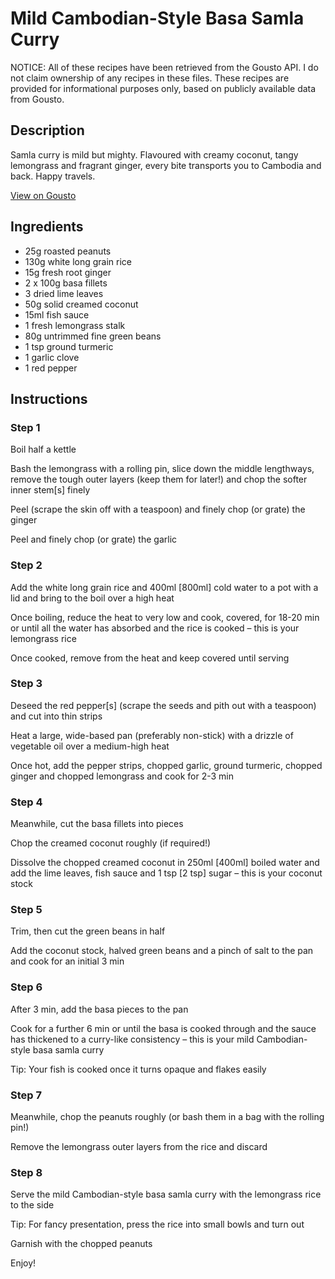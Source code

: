 # Mild Cambodian-Style Basa Samla Curry

NOTICE: All of these recipes have been retrieved from the Gousto API. I do not claim ownership of any recipes in these files. These recipes are provided for informational purposes only, based on publicly available data from Gousto.

## Description

Samla curry is mild but mighty. Flavoured with creamy coconut, tangy lemongrass and fragrant ginger, every bite transports you to Cambodia and back. Happy travels.

[View on Gousto](https://www.gousto.co.uk/recipes/cookbook/mild-cambodian-style-basa-samla-curry)

## Ingredients

- 25g roasted peanuts
- 130g white long grain rice
- 15g fresh root ginger
- 2 x 100g basa fillets
- 3 dried lime leaves
- 50g solid creamed coconut
- 15ml fish sauce
- 1 fresh lemongrass stalk
- 80g untrimmed fine green beans
- 1 tsp ground turmeric
- 1 garlic clove
- 1 red pepper

## Instructions


### Step 1

Boil half a kettle

Bash the lemongrass with a rolling pin, slice down the middle lengthways, remove the tough outer layers (keep them for later!) and chop the softer inner stem<span class="text-danger">[s]</span> finely

Peel (scrape the skin off with a teaspoon) and finely chop (or grate) the ginger

Peel and finely chop (or grate) the garlic


### Step 2

Add the white long grain rice and 400ml <span class="text-danger">[800ml] </span>cold water to a pot with a lid and bring to the boil over a high heat 

Once boiling, reduce the heat to very low and cook, covered, for 18-20 min or until all the water has absorbed and the rice is cooked – this is your lemongrass rice

Once cooked, remove from the heat and keep covered until serving


### Step 3

Deseed the red pepper<span class="text-danger">[s] </span>(scrape the seeds and pith out with a teaspoon) and cut into thin strips

Heat a large, wide-based pan (preferably non-stick) with a drizzle of vegetable oil over a medium-high heat

Once hot, add the pepper strips, chopped garlic, ground turmeric, chopped ginger and chopped lemongrass and cook for 2-3 min


### Step 4

Meanwhile, cut the basa fillets into pieces

Chop the creamed coconut roughly (if required!)

Dissolve the chopped creamed coconut in 250ml <span class="text-danger">[400ml]</span> boiled water and add the lime leaves, fish sauce and 1 tsp <span class="text-danger">[2 tsp]</span> sugar – this is your coconut stock


### Step 5

Trim, then cut the green beans in half

Add the coconut stock, halved green beans and a pinch of salt to the pan and cook for an initial 3 min


### Step 6

After 3 min, add the basa pieces to the pan

Cook for a further 6 min or until the basa is cooked through and the sauce has thickened to a curry-like consistency – this is your mild Cambodian-style basa samla curry

Tip: Your fish is cooked once it turns opaque and flakes easily


### Step 7

Meanwhile, chop the peanuts roughly (or bash them in a bag with the rolling pin!)

Remove the lemongrass outer layers from the rice and discard

### Step 8

Serve the mild Cambodian-style basa samla curry with the lemongrass rice to the side

Tip: For fancy presentation, press the rice into small bowls and turn out

Garnish with the chopped peanuts

Enjoy!

